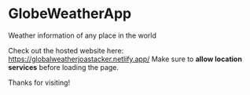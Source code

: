 # GlobeWeatherApp
Weather information of any place in the world

Check out the hosted website here: 
https://globalweatherjoastacker.netlify.app/
Make sure to <b>allow location services</b> before loading the page.

Thanks for visiting!
